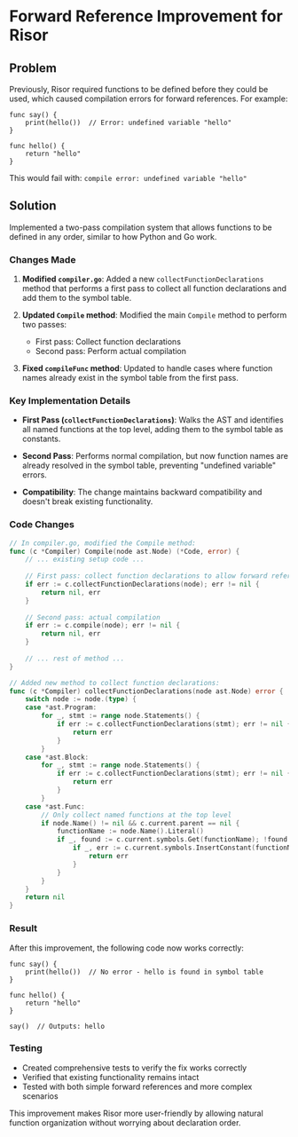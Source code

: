# Forward Reference Improvement for Risor

## Problem

Previously, Risor required functions to be defined before they could be used,
which caused compilation errors for forward references. For example:

```risor
func say() {
    print(hello())  // Error: undefined variable "hello"
}

func hello() {
    return "hello"
}
```

This would fail with: `compile error: undefined variable "hello"`

## Solution

Implemented a two-pass compilation system that allows functions to be defined in
any order, similar to how Python and Go work.

### Changes Made

1. **Modified `compiler.go`**: Added a new `collectFunctionDeclarations` method that performs a first pass to collect all function declarations and add them to the symbol table.

2. **Updated `Compile` method**: Modified the main `Compile` method to perform two passes:
   - First pass: Collect function declarations
   - Second pass: Perform actual compilation

3. **Fixed `compileFunc` method**: Updated to handle cases where function names already exist in the symbol table from the first pass.

### Key Implementation Details

- **First Pass (`collectFunctionDeclarations`)**: Walks the AST and identifies all named functions at the top level, adding them to the symbol table as constants.

- **Second Pass**: Performs normal compilation, but now function names are already resolved in the symbol table, preventing "undefined variable" errors.

- **Compatibility**: The change maintains backward compatibility and doesn't break existing functionality.

### Code Changes

```go
// In compiler.go, modified the Compile method:
func (c *Compiler) Compile(node ast.Node) (*Code, error) {
    // ... existing setup code ...
    
    // First pass: collect function declarations to allow forward references
    if err := c.collectFunctionDeclarations(node); err != nil {
        return nil, err
    }
    
    // Second pass: actual compilation
    if err := c.compile(node); err != nil {
        return nil, err
    }
    
    // ... rest of method ...
}

// Added new method to collect function declarations:
func (c *Compiler) collectFunctionDeclarations(node ast.Node) error {
    switch node := node.(type) {
    case *ast.Program:
        for _, stmt := range node.Statements() {
            if err := c.collectFunctionDeclarations(stmt); err != nil {
                return err
            }
        }
    case *ast.Block:
        for _, stmt := range node.Statements() {
            if err := c.collectFunctionDeclarations(stmt); err != nil {
                return err
            }
        }
    case *ast.Func:
        // Only collect named functions at the top level
        if node.Name() != nil && c.current.parent == nil {
            functionName := node.Name().Literal()
            if _, found := c.current.symbols.Get(functionName); !found {
                if _, err := c.current.symbols.InsertConstant(functionName); err != nil {
                    return err
                }
            }
        }
    }
    return nil
}
```

### Result

After this improvement, the following code now works correctly:

```risor
func say() {
    print(hello())  // No error - hello is found in symbol table
}

func hello() {
    return "hello"
}

say()  // Outputs: hello
```

### Testing

- Created comprehensive tests to verify the fix works correctly
- Verified that existing functionality remains intact
- Tested with both simple forward references and more complex scenarios

This improvement makes Risor more user-friendly by allowing natural function
organization without worrying about declaration order.
